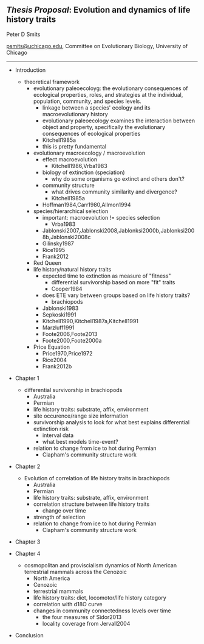 *Thesis Proposal*: Evolution and dynamics of life history traits
----------------------------------------------------------------
Peter D Smits

psmits@uchicago.edu, Committee on Evolutionary Biology, University of Chicago

****

- Introduction
    - theoretical framework
        - evolutionary paleoecoloyg: the evolutionary consequences of ecological
          properties, roles, and strategies at the individual, population,
          community, and species levels.
            - linkage between a species' ecology and its macroevolutionary
              history
            - evolutionary paleoecology examines the interaction between object
              and property, specifically the evolutionary consequences of
              ecological properties
            - Kitchell1985a
            - this is pretty fundamental
        - evolutionary macroecology / macroevolution
            - effect macroevolution
                - Kitchell1986,Vrba1983
            - biology of extinction (speciation)
                - why do some organisms go extinct and others don't?
            - community structure
                - what drives community similarity and divergence?
                - Kitchell1985a
            - Hoffman1984,Carr1980,Allmon1994
        - species/hierarchical selection
            - important: macroevolution != species selection
                - Vrba1983
            - Jablonski2007,Jablonski2008,Jablonksi2000b,Jablonksi2008b,Jablonski2008c
            - Gilinsky1987
            - Rice1995
            - Frank2012
        - Red Queen
        - life history/natural history traits
            - expected time to extinction as measure of "fitness"
                - differential survivorship based on more "fit" traits 
                - Cooper1984
            - does ETE vary between groups based on life history traits?
                - brachiopods
            - Jablonski1983
            - Sepkoski1991
            - Kitchell1990,Kitchell1987a,Kitchell1991
            - Marzluff1991
            - Foote2006,Foote2013
            - Foote2000,Foote2000a
        - Price Equation
            - Price1970,Price1972
            - Rice2004
            - Frank2012b

- Chapter 1
    - differential survivorship in brachiopods
        - Australia
        - Permian
        - life history traits: substrate, affix, environment
        - site occurence/range size information
        - survivorship analysis to look for what best explains differential
          extinction risk
            - interval data
            - what best models time-event?
        - relation to change from ice to hot during Permian
            - Clapham's community structure work

- Chapter 2
    - Evolution of correlation of life history traits in brachiopods
        - Australia
        - Permian
        - life history traits: substrate, affix, environment
        - correlation structure between life history traits
            - change over time
        - strength of selection
        - relation to change from ice to hot during Permian
            - Clapham's community structure work

- Chapter 3


- Chapter 4
    - cosmopolitan and proviscialism dynamics of North American terrestrial
      mammals across the Cenozoic
        - North America
        - Cenozoic
        - terrestrial mammals
        - life history traits: diet, locomotor/life history category
        - correlation with d18O curve
        - changes in community connectedness levels over time
            - the four measures of Sidor2013
            - locality coverage from Jervall2004

- Conclusion
